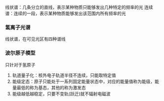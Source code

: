 线状谱：几条分立的直线，表示某种物质只能够发出几种特定的频率的光
连续谱：连续的一段，表示某种物质能够发出该范围内所有频率的光

### 氢离子光谱

线状谱，在可见光区有四种谱线

### 波尔原子模型

只针对于氢原子
1. 轨道量子化：核外电子轨道半径不连续，只能取特定值
2. 能级定态：原子只能处于一系列固定能量状态中，对应的能量值称为能级，能量最低的称为基态，其他的称为激发态
3. 能级越低越稳定，只要不变轨(跃迁)就不辐射电磁波


